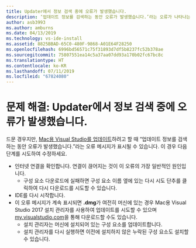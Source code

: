 ```yaml
---
title: Updater에서 정보 검색 중에 오류가 발생했습니다.
description: ‘업데이트 정보를 검색하는 동안 오류가 발생했습니다.’라는 오류가 나타나는 경우 수정하는 방법에 대한 지침입니다. Mac용 Visual Studio 2017에서
author: asb3993
ms.author: amburns
ms.date: 04/13/2019
ms.technology: vs-ide-install
ms.assetid: 8825BBAD-65C0-480F-9868-A01E64F28250
ms.openlocfilehash: 6996bd56571c75f31893d7df5b8237fc52b378ae
ms.sourcegitcommit: 75807551ea14c5a37aa07dd93a170b02fc67bc8c
ms.translationtype: HT
ms.contentlocale: ko-KR
ms.lasthandoff: 07/11/2019
ms.locfileid: "67824080"
---
```

# <a name="troubleshooting-updater-has-errors-retrieving-information"></a>문제 해결: Updater에서 정보 검색 중에 오류가 발생했습니다.

드문 경우지만, [Mac용 Visual Studio를 업데이트](update.md)하려고 할 때 “업데이트 정보를 검색하는 동안 오류가 발생했습니다.”라는 오류 메시지가 표시될 수 있습니다. 이 경우 다음 단계를 시도하여 수정하세요.

- 인터넷 연결을 확인합니다. 연결이 끊어지는 것이 이 오류의 가장 일반적인 원인입니다.
  - 구성 요소 다운로드에 실패하면 구성 요소 이름 옆에 있는 다시 시도 단추를 클릭하여 다시 다운로드를 시도할 수 있습니다.
- IDE를 다시 시작합니다.
- 이 오류 메시지가 계속 표시되면 **.dmg**가 여전히 머신에 있는 경우 Mac용 Visual Studio 2017 설치 관리자를 사용하여 업데이트를 시도할 수 있으며 [my.visualstudio.com](https://my.visualstudio.com/Downloads?q=Visual%20Studio%20for%20Mac)을 통해 다운로드할 수도 있습니다.
  - 설치 관리자는 머신에 설치되어 있는 구성 요소를 업데이트합니다.
  - 설치 관리자를 다시 실행하면 이전에 설치하지 않은 누락된 구성 요소도 설치할 수 있습니다.
